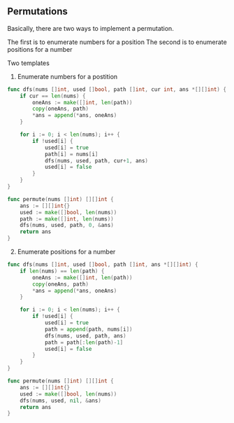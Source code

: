## Permutations
Basically, there are two ways to implement a permutation.

The first is to enumerate numbers for a position
The second is to enumerate positions for a number

Two templates

1. Enumerate numbers for a postition
```go
func dfs(nums []int, used []bool, path []int, cur int, ans *[][]int) {
	if cur == len(nums) {
		oneAns := make([]int, len(path))
		copy(oneAns, path)
		*ans = append(*ans, oneAns)
	}

	for i := 0; i < len(nums); i++ {
		if !used[i] {
			used[i] = true
			path[i] = nums[i]
			dfs(nums, used, path, cur+1, ans)
			used[i] = false
		}
	}
}

func permute(nums []int) [][]int {
	ans := [][]int{}
    used := make([]bool, len(nums))
    path := make([]int, len(nums))
	dfs(nums, used, path, 0, &ans)
	return ans
}
```

2. Enumerate positions for a number
```go
func dfs(nums []int, used []bool, path []int, ans *[][]int) {
	if len(nums) == len(path) {
		oneAns := make([]int, len(path))
		copy(oneAns, path)
		*ans = append(*ans, oneAns)
	}

	for i := 0; i < len(nums); i++ {
		if !used[i] {
			used[i] = true
			path = append(path, nums[i])
			dfs(nums, used, path, ans)
			path = path[:len(path)-1]
			used[i] = false
		}
	}
}

func permute(nums []int) [][]int {
	ans := [][]int{}
	used := make([]bool, len(nums))
	dfs(nums, used, nil, &ans)
	return ans
}
```